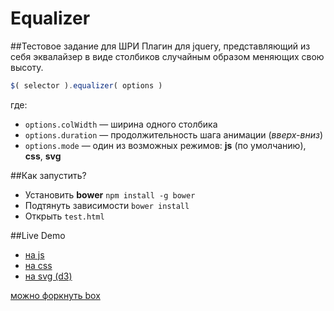 Equalizer
===
##Тестовое задание для ШРИ
Плагин для jquery, представляющий из себя эквалайзер в виде столбиков случайным образом меняющих свою высоту.
```javascript
$( selector ).equalizer( options )
```
где:
- `options.colWidth` — ширина одного столбика
- `options.duration` — продолжительность шага анимации (*вверх-вниз*)
- `options.mode` — один из возможных режимов: **js** (по умолчанию), **css**, **svg**

##Как запустить? 

- Установить **bower** ``npm install -g bower``
- Подтянуть зависимости ``bower install``
- Открыть ``test.html``


##Live Demo

- [на js](https://command-little.codio.io/test.html#js)
- [на css](https://command-little.codio.io/test.html#css)
- [на svg (d3)](https://command-little.codio.io/test.html#svg)

[можно форкнуть box](https://codio.com/ZigGreen/equalizer)
